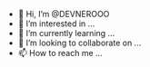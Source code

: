 - 👋 Hi, I’m @DEVNEROOO
- 👀 I’m interested in ...
- 🌱 I’m currently learning ...
- 💞️ I’m looking to collaborate on ...
- 📫 How to reach me ...

<!---
DEVNEROOO/DEVNEROOO is a ✨ special ✨ repository because its `README.md` (this file) appears on your GitHub profile.
You can click the Preview link to take a look at your changes.
--->
